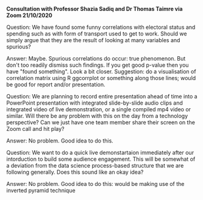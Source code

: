 **Consultation with Professor Shazia Sadiq and Dr Thomas Taimre via Zoom 21/10/2020**

Question: We have found some funny correlations with electoral status and
spending such as with form of transport used to get to work. Should we simply
argue that they are the result of looking at many variables and spurious?

Answer: Maybe. Spurious correlations do occur: true phenomenon. But don't too
readily dismiss such findings. If you get  good p-value then you have "found
something". Look a bit closer. Suggestion: do a visualisation of correlation
matrix using R ggcorrplot or something along those lines; would be good for
report and/or presentation.

Question: We are planning to record entire presentation ahead of time into a PowerPoint
presentation with integrated slide-by-slide audio clips and integrated video of
live demonstration, or a single compiled mp4 video or similar. Will there be any
problem with this on the day from a technology perspective? Can we just have one
team member share their screen on the Zoom call and hit play?

Answer: No problem. Good idea to do this.

Question: We want to do a quick live demonstartaion immediately after our intorduction to
build some audience engagement. This will be somewhat of a deviation from the
data science process-based structure that we are following generally. Does this
sound like an okay idea?

Answer: No problem. Good idea to do this: would be making use of the inverted
pyramid technique

